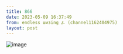 ```yaml
---
title: 866
date: 2023-05-09 16:37:49
from: endless шизing ⍼ (channel1162404975)
layout: post
---
```


![image](photos/photo_49@09-05-2023_16-37-49.jpg)



